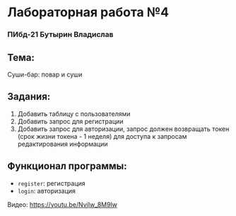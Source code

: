 # Лабораторная работа №4
### ПИбд-21 Бутырин Владислав
## Тема:
Суши-бар: повар и суши
## Задания:

1. Добавить таблицу с пользователями
2. Добавить запрос для регистрации
3. Добавить запрос для авторизации, запрос должен возвращать токен (срок жизни токена - 1 неделя) для доступа к запросам редактирования информации

## Функционал программы: 
- `register`: регистрация
- `login`: авторизация


Видео:
https://youtu.be/NvjIw_8M9lw